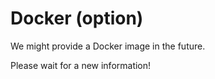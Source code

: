 # Docker (option)

We might provide a Docker image in the future.

Please wait for a new information!
